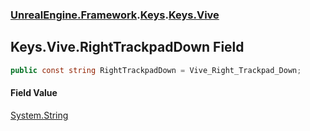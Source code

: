 ### [UnrealEngine.Framework](./UnrealEngine-Framework.md 'UnrealEngine.Framework').[Keys](./Keys.md 'UnrealEngine.Framework.Keys').[Keys.Vive](./Keys-Vive.md 'UnrealEngine.Framework.Keys.Vive')
## Keys.Vive.RightTrackpadDown Field
  
```csharp
public const string RightTrackpadDown = Vive_Right_Trackpad_Down;
```
#### Field Value
[System.String](https://docs.microsoft.com/en-us/dotnet/api/System.String 'System.String')  
